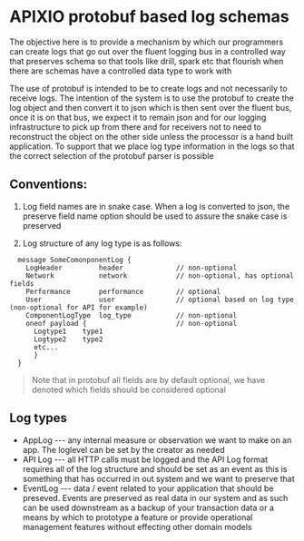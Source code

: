 # APIXIO protobuf based log schemas

The objective here is to provide a mechanism by which our programmers can create logs that go
out over the fluent logging bus in a controlled way that preserves schema so that tools like
drill, spark etc that flourish when there are schemas have a controlled data type to work with

The use of protobuf is intended to be to create logs and not necessarily to receive logs. The
intention of the system is to use the protobuf to create the log object and then convert it to
json which is then sent over the fluent bus, once it is on that bus, we expect it to remain json
and for our logging infrastructure to pick up from there and for receivers not to need to reconstruct
the object on the other side unless the processor is a hand built application. To support that
we place log type information in the logs so that the correct selection of the protobuf parser
is possible

## Conventions:

1. Log field names are in snake case. When a log is converted to json, the preserve field name option
should be used to assure the snake case is preserved

2. Log structure of any log type is as follows:

```
  message SomeComonponentLog {
    LogHeader         header             // non-optional
    Network           network            // non-optional, has optional fields 
    Performance       performance        // optional
    User              user               // optional based on log type (non-optional for API for example)
    ComponentLogType  log_type           // non-optional
    oneof payload {                      // non-optional
      Logtype1    type1
      Logtype2    type2
      etc...
      }
  }
``` 
>Note that in protobuf all fields are by default optional, we have denoted which fields should be considered 
optional


## Log types
* AppLog --- any internal measure or observation we want to make on an app. The loglevel can be set by the creator as needed
* API Log --- all HTTP calls must be logged and the API Log format requires all of the log structure and should be set as an event as this is something that has occurred in out system and we want to preserve that 
* EventLog --- data / event related to your application that should be preseved. Events are preserved as real data in our system and as such can be used downstream as a backup of your transaction data or a means by which to prototype a feature or provide operational management features without effecting other domain models


